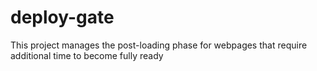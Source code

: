# deploy-gate
This project manages the post-loading phase for webpages that require additional time to become fully ready
